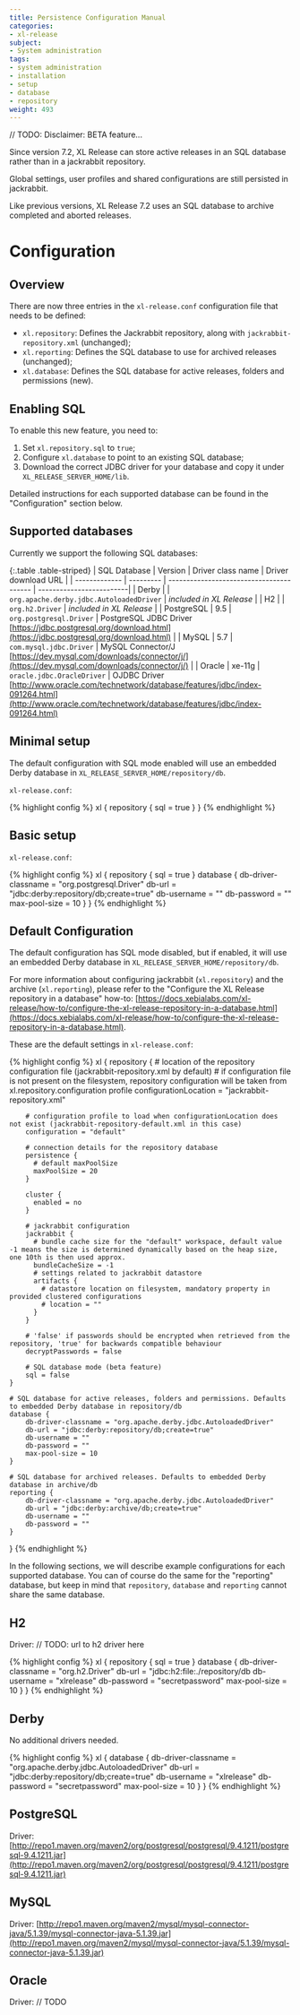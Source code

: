 ```yaml
---
title: Persistence Configuration Manual
categories:
- xl-release
subject:
- System administration
tags:
- system administration
- installation
- setup
- database
- repository
weight: 493
---
```


// TODO: Disclaimer: BETA feature...

Since version 7.2, XL Release can store active releases in an SQL database rather than in a jackrabbit repository.

Global settings, user profiles and shared configurations are still persisted in jackrabbit.

Like previous versions, XL Release 7.2 uses an SQL database to archive completed and aborted releases.

# Configuration

## Overview

There are now three entries in the `xl-release.conf` configuration file that needs to be defined:

* `xl.repository`: Defines the Jackrabbit repository, along with `jackrabbit-repository.xml` (unchanged);
* `xl.reporting`: Defines the SQL database to use for archived releases (unchanged);
* `xl.database`: Defines the SQL database for active releases, folders and permissions (new).


## Enabling SQL

To enable this new feature, you need to:

1. Set `xl.repository.sql` to `true`;
2. Configure `xl.database` to point to an existing SQL database;
3. Download the correct JDBC driver for your database and copy it under `XL_RELEASE_SERVER_HOME/lib`.

Detailed instructions for each supported database can be found in the "Configuration" section below.


## Supported databases

Currently we support the following SQL databases:

{:.table .table-striped}
| SQL Database  | Version   | Driver class name                        |  Driver download URL     |
| ------------- | --------- | ---------------------------------------- | -------------------------|
| Derby         |           | `org.apache.derby.jdbc.AutoloadedDriver` | _included in XL Release_ |
| H2            |           | `org.h2.Driver`                          | _included in XL Release_ |
| PostgreSQL    | 9.5       | `org.postgresql.Driver`                  | PostgreSQL JDBC Driver [https://jdbc.postgresql.org/download.html](https://jdbc.postgresql.org/download.html) |
| MySQL         | 5.7       | `com.mysql.jdbc.Driver`                  | MySQL Connector/J [https://dev.mysql.com/downloads/connector/j/](https://dev.mysql.com/downloads/connector/j/) |
| Oracle        | xe-11g    | `oracle.jdbc.OracleDriver`               | OJDBC Driver [http://www.oracle.com/technetwork/database/features/jdbc/index-091264.html](http://www.oracle.com/technetwork/database/features/jdbc/index-091264.html)


## Minimal setup

The default configuration with SQL mode enabled will use an embedded Derby database in `XL_RELEASE_SERVER_HOME/repository/db`.

`xl-release.conf`:

{% highlight config %}
xl {
    repository {
        sql = true
    }
}
{% endhighlight %}

## Basic setup

`xl-release.conf`:


{% highlight config %}
xl {
    repository {
        sql = true
    }
    database {
        db-driver-classname = "org.postgresql.Driver"
        db-url = "jdbc:derby:repository/db;create=true"
        db-username = ""
        db-password = ""
        max-pool-size = 10
    }
}
{% endhighlight %}


## Default Configuration

The default configuration has SQL mode disabled, but if enabled, it will use an embedded Derby database in `XL_RELEASE_SERVER_HOME/repository/db`.

For more information about configuring jackrabbit (`xl.repository`) and the archive (`xl.reporting`), please refer to the
"Configure the XL Release repository in a database" how-to:
[https://docs.xebialabs.com/xl-release/how-to/configure-the-xl-release-repository-in-a-database.html](https://docs.xebialabs.com/xl-release/how-to/configure-the-xl-release-repository-in-a-database.html).

These are the default settings in `xl-release.conf`:

{% highlight config %}
xl {
    repository {
        # location of the repository configuration file (jackrabbit-repository.xml by default)
        # if configuration file is not present on the filesystem, repository configuration will be taken from xl.repository.configuration profile
        configurationLocation = "jackrabbit-repository.xml"

        # configuration profile to load when configurationLocation does not exist (jackrabbit-repository-default.xml in this case)
        configuration = "default"

        # connection details for the repository database
        persistence {
          # default maxPoolSize
          maxPoolSize = 20
        }

        cluster {
          enabled = no
        }

        # jackrabbit configuration
        jackrabbit {
          # bundle cache size for the "default" workspace, default value -1 means the size is determined dynamically based on the heap size, one 10th is then used approx.
          bundleCacheSize = -1
          # settings related to jackrabbit datastore
          artifacts {
            # datastore location on filesystem, mandatory property in provided clustered configurations
            # location = ""
          }
        }

        # 'false' if passwords should be encrypted when retrieved from the repository, 'true' for backwards compatible behaviour
        decryptPasswords = false

        # SQL database mode (beta feature)
        sql = false
    }

    # SQL database for active releases, folders and permissions. Defaults to embedded Derby database in repository/db
    database {
        db-driver-classname = "org.apache.derby.jdbc.AutoloadedDriver"
        db-url = "jdbc:derby:repository/db;create=true"
        db-username = ""
        db-password = ""
        max-pool-size = 10
    }

    # SQL database for archived releases. Defaults to embedded Derby database in archive/db
    reporting {
        db-driver-classname = "org.apache.derby.jdbc.AutoloadedDriver"
        db-url = "jdbc:derby:archive/db;create=true"
        db-username = ""
        db-password = ""
    }

}
{% endhighlight %}

In the following sections, we will describe example configurations for each supported database.
You can of course do the same for the "reporting" database, but keep in mind that `repository`, `database` and `reporting` cannot share the same database.

## H2

Driver: // TODO: url to h2 driver here

{% highlight config %}
xl {
    repository {
        sql = true
    }
    database {
        db-driver-classname = "org.h2.Driver"
        db-url = "jdbc:h2:file:./repository/db
        db-username = "xlrelease"
        db-password = "secretpassword"
        max-pool-size = 10
    }
}
{% endhighlight %}

## Derby

No additional drivers needed.

{% highlight config %}
xl {
    database {
        db-driver-classname = "org.apache.derby.jdbc.AutoloadedDriver"
        db-url = "jdbc:derby:repository/db;create=true"
        db-username = "xlrelease"
        db-password = "secretpassword"
        max-pool-size = 10
    }
}
{% endhighlight %}

## PostgreSQL

Driver: [http://repo1.maven.org/maven2/org/postgresql/postgresql/9.4.1211/postgresql-9.4.1211.jar](http://repo1.maven.org/maven2/org/postgresql/postgresql/9.4.1211/postgresql-9.4.1211.jar)


## MySQL

Driver: [http://repo1.maven.org/maven2/mysql/mysql-connector-java/5.1.39/mysql-connector-java-5.1.39.jar](http://repo1.maven.org/maven2/mysql/mysql-connector-java/5.1.39/mysql-connector-java-5.1.39.jar)

## Oracle

Driver: // TODO